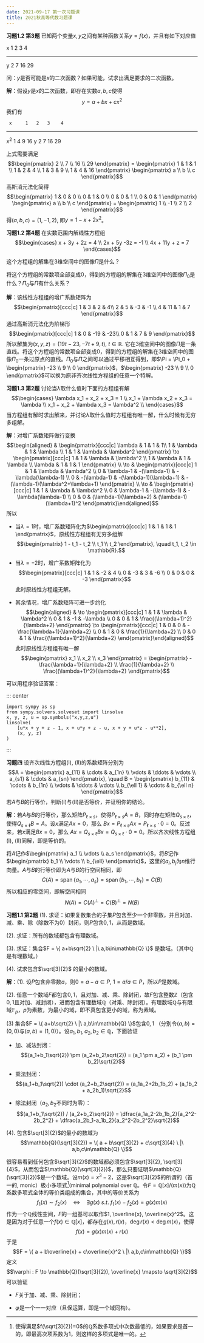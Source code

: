 ```yaml
---
date: 2021-09-17 第一次习题课
title: 2021秋高等代数习题课
---
```


**习题1.2 第3题**
已知两个变量$x,y$之间有某种函数关系$y=f(x)$，并且有如下对应值

   x   1   2   3    4
  --- --- --- ---- ----
   y   2   7   16   29

问：$y$是否可能是$x$的二次函数？如果可能，试求出满足要求的二次函数。

**解**：假设$y$是$x$的二次函数，即存在实数$a,b,c$使得
$$y = a + bx + cx^2$$ 我们有

     x     1   2   3    4
  ------- --- --- ---- ----
   $x^2$   1   4   9    16
     y     2   7   16   29

上式需要满足
$$\begin{pmatrix} 2 \\ 7 \\ 16 \\ 29 \end{pmatrix} = \begin{pmatrix} 1 & 1 & 1 \\ 1 & 2 & 4 \\ 1 & 3 & 9 \\ 1 & 4 & 16 \end{pmatrix} \begin{pmatrix} a \\ b \\ c \end{pmatrix}$$
高斯消元法化简得
$$\begin{pmatrix} 1 & 0 & 0 \\ 0 & 1 & 0 \\ 0 & 0 & 1 \\ 0 & 0 & 1 \end{pmatrix} \begin{pmatrix} a \\ b \\ c \end{pmatrix} = \begin{pmatrix} 1 \\ -1 \\ 2 \\ 2 \end{pmatrix}$$
得$(a,b,c) = (1,-1,2)$, 即$y = 1 - x + 2x^2$。

**习题1.2 第4题** 在实数范围内解线性方程组 $$\begin{cases}
x + 3y + 2z = 4 \\
2x + 5y -3z = -1 \\
4x + 11y + z = 7
\end{cases}$$

这个方程组的解集在3维空间中的图像$\Pi$是什么？

将这个方程组的常数项全部变成0，得到的方程组的解集在3维空间中的图像$\Pi_0$是什么？$\Pi_0$与$\Pi$有什么关系？

**解**：该线性方程组的增广系数矩阵为 $$\begin{pmatrix}[ccc|c]
  1 & 3 & 2 & 4\\
  2 & 5 & -3 & -1 \\
  4 & 11 & 1 & 7
\end{pmatrix}$$ 通过高斯消元法化为阶梯形 $$\begin{pmatrix}[ccc|c]
  1 & 0 & -19 & -23\\
  0 & 1 & 7 & 9
\end{pmatrix}$$ 所以解集为$(x,y,z) = (19t-23,-7t+9,t)$,
$t\in\mathbb{R}$.
它在3维空间中的图像$\Pi$是一条直线。将这个方程组的常数项全部变成0，得到的方程组的解集在3维空间中的图像$\Pi_0$一条过原点的直线。$\Pi_0$与$\Pi$之间可以通过平移相互得到，即$\Pi = \Pi_0 + \begin{pmatrix} -23 \\ 9 \\ 0 \end{pmatrix}$，$\begin{pmatrix} -23 \\ 9 \\ 0 \end{pmatrix}$可以换为原非齐次线性方程组的任意一个特解。

**习题1.3 第2题** 讨论当$\lambda$取什么值时下面的方程组有解
$$\begin{cases}
\lambda x_1 + x_2 + x_3 = 1 \\
x_1 + \lambda x_2 + x_3 = \lambda \\
x_1 + x_2 + \lambda x_3 = \lambda^2 \\
\end{cases}$$
当方程组有解时求出解来，并讨论$\lambda$取什么值时方程组有唯一解，什么时候有无穷多组解。

**解**：对增广系数矩阵做行变换 $$\begin{aligned}
& \begin{pmatrix}[ccc|c]
  \lambda & 1 & 1 & 1\\
  1 & \lambda & 1 & \lambda \\
  1 & 1 & \lambda & \lambda^2
\end{pmatrix}
\to
\begin{pmatrix}[ccc|c]
  1 & 1 & \lambda & \lambda^2 \\
  1 & \lambda & 1 & \lambda \\
  \lambda & 1 & 1 & 1
\end{pmatrix} \\
\to &
\begin{pmatrix}[ccc|c]
  1 & 1 & \lambda & \lambda^2 \\
  0 & \lambda-1 & -(\lambda-1) & -\lambda(\lambda-1) \\
  0 & -(\lambda-1) & -(\lambda-1)(\lambda+1) & -(\lambda-1)(\lambda^2+\lambda+1)
\end{pmatrix} \\
\to &
\begin{pmatrix}[ccc|c]
  1 & 1 & \lambda & \lambda^2 \\
  0 & \lambda-1 & -(\lambda-1) & -\lambda(\lambda-1) \\
  0 & 0 & (\lambda-1)(\lambda+2) & (\lambda-1)(\lambda+1)^2
\end{pmatrix}\end{aligned}$$ 所以

-   当$\lambda = 1$时，增广系数矩阵化为$\begin{pmatrix}[ccc|c] 1 & 1 & 1 & 1 \end{pmatrix}$，原线性方程组有无穷多组解
    $$\begin{pmatrix}
      1 - t_1 - t_2 \\ t_1 \\ t_2
    \end{pmatrix}, \quad t_1, t_2 \in \mathbb{R}.$$

-   当$\lambda = -2$时，增广系数矩阵化为
    $$\begin{pmatrix}[ccc|c] 1 & 1 & -2 & 4 \\ 0 & -3 & 3 & -6 \\ 0 & 0 & 0 & -3 \end{pmatrix}$$
    此时原线性方程组无解。

-   其余情况，增广系数矩阵可进一步约化 $$\begin{aligned}
    & \to
    \begin{pmatrix}[ccc|c]
      1 & 1 & \lambda & \lambda^2 \\
      0 & 1 & -1 & -\lambda \\
      0 & 0 & 1 & \frac{(\lambda+1)^2}{\lambda+2}
    \end{pmatrix} \to
    \begin{pmatrix}[ccc|c]
      1 & 0 & 0 & -\frac{\lambda+1}{\lambda+2} \\
      0 & 1 & 0 & \frac{1}{\lambda+2} \\
      0 & 0 & 1 & \frac{(\lambda+1)^2}{\lambda+2}
    \end{pmatrix}\end{aligned}$$ 此时原线性方程组有唯一解
    $$\begin{pmatrix} x_1 \\ x_2 \\ x_3 \end{pmatrix} = \begin{pmatrix} -\frac{\lambda+1}{\lambda+2} \\ \frac{1}{\lambda+2} \\ \frac{(\lambda+1)^2}{\lambda+2} \end{pmatrix}$$

可以用程序验证答案：

::: center
``` {.python language="Python"}
import sympy as sp
from sympy.solvers.solveset import linsolve
x, y, z, u = sp.symbols("x,y,z,u")
linsolve(
    [u*x + y + z - 1, x + u*y + z - u, x + y + u*z - u**2],
    (x, y, z)
)
```
:::

**习题四** 设齐次线性方程组(I), (II)的系数矩阵分别为
$$A = \begin{pmatrix} a_{11} & \cdots & a_{1n} \\ \vdots & \ddots & \vdots \\ a_{s1} & \cdots & a_{sn} \end{pmatrix}, \quad B = \begin{pmatrix} b_{11} & \cdots & b_{1n} \\ \vdots & \ddots & \vdots \\ b_{\ell 1} & \cdots & b_{\ell n} \end{pmatrix}$$
若$A$与$B$的行等价，判断(I)与(II)是否等价，并证明你的结论。

**解**：若$A$与$B$的行等价，那么矩阵$P_{\ell\times s}$，使得$P_{\ell\times s}A = B$，同时存在矩阵$Q_{s\times \ell}$，使得$Q_{s\times \ell}B = A$。设$x$满足$Ax = 0$，那么
$Bx = P_{\ell\times s}Ax = P_{\ell\times s}\cdot 0 = 0$。反过来，若$x$满足$Bx = 0$，那么
$Ax = Q_{s\times \ell}Bx = Q_{s\times \ell}\cdot 0 = 0$。所以齐次线性方程组(I),
(II)同解，即是等价的。

将$A$记作$\begin{pmatrix} a_1 \\ \vdots \\ a_s \end{pmatrix}$，将$B$记作$\begin{pmatrix} b_1 \\ \vdots \\ b_{\ell} \end{pmatrix}$，这里的$a_i, b_j$为$n$维行向量。$A$与$B$的行等价即为$A$与$B$的行空间相同，即
$$C(A) = \operatorname{span}\{a_1, \cdots, a_s\} = \operatorname{span}\{b_1, \cdots, b_{\ell}\} = C(B)$$
所以相应的零空间，即解空间相同
$$N(A) = C(A)^{\perp} = C(B)^{\perp} = N(B)$$

**习题1.1 第2题** (1).
求证：如果复数集合的子集$P$包含至少一个非零数，并且对加、减、乘、除（除数不为$0$）封闭，则$P$包含$0,1$，从而是数域。

(2). 求证：所有的数域都包含有理数域。

(3). 求证：集合$F = \{ a+b\sqrt{2} \ |\ a,b\in\mathbb{Q} \}$
是数域。（其中$\mathbb{Q}$是有理数域。）

(4). 试求包含$\sqrt[3]{2}$ 的最小的数域。

**解**：(1). 设$P$包含非零数$a$，则$0 = a-a \in P$,
$1 = a/a \in P$，所以$P$是数域。

(2).
任意一个数域$F$都包含$0,1$，且对加、减、乘、除封闭，故$F$包含整数$\mathbb{Z}$（包含$0,1$且对加、减封闭），进而包含有理数域$\mathbb{Q}$（对乘、除封闭）。有理数域$\mathbb{Q}$与有限域$\mathbb{F}_p$，$p$为素数，为最小的域，即不真包含更小的域，称为素域。

\(3\) 集合$F = \{ a+b\sqrt{2} \ |\ a,b\in\mathbb{Q} \}$包含$0,1$
（分别令$(a,b) = (0,0)$与$(a,b) = (1,0)$）。设$a_1, b_1, a_2, b_2 \in \mathbb{Q}$，下面验证

-   加、减法封闭：
    $$(a_1+b_1\sqrt{2}) \pm (a_2+b_2\sqrt{2}) = (a_1 \pm a_2) + (b_1 \pm b_2)\sqrt{2}$$

-   乘法封闭：
    $$(a_1+b_1\sqrt{2}) \cdot (a_2+b_2\sqrt{2}) = (a_1a_2+2b_1b_2) + (a_1b_2 + a_2b_1)\sqrt{2}$$

-   除法封闭（$a_2, b_2$不同时为零）：
    $$(a_1+b_1\sqrt{2}) / (a_2+b_2\sqrt{2}) = \dfrac{a_1a_2-2b_1b_2}{a_2^2-2b_2^2} + \dfrac{a_2b_1-a_1b_2}{a_2^2-2b_2^2}\sqrt{2}$$

(4). 包含$\sqrt[3]{2}$的最小的数域为
$$\mathbb{Q}(\sqrt[3]{2}) = \{ a + b\sqrt[3]{2} + c\sqrt[3]{4} \ |\ a,b,c\in\mathbb{Q} \}$$

很容易看到任何包含$\sqrt[3]{2}$的数域都必须包含$\sqrt[3]{2}, \sqrt[3]{4}$，从而包含$\mathbb{Q}(\sqrt[3]{2})$，那么只要证明$\mathbb{Q}(\sqrt[3]{2})$是一个数域。设$m(x) = x^3 - 2$，这是$\sqrt[3]{2}$的所谓的（首一的,
monic）极小多项式[^1](minimal polynomial over
$\mathbb{Q}$。令$F = \mathbb{Q}[x] / (m(x))$为$\mathbb{Q}$系数多项式全体的等价类组成的集合，其中的等价关系为
$$f_1(x) \sim f_2(x) \quad \Longleftrightarrow \quad \exists g(x) \ s.t.\ f_1(x)-f_2(x) = g(x)m(x)$$
作为一个$\mathbb{Q}$线性空间，$F$的一组基可以取作$1, \overline{x}, \overline{x}^2$。这是因为对于任意一个$f(x) \in \mathbb{Q}[x]$，都存在$g(x), r(x)$，$\deg r(x) < \deg m(x)$，使得
$$f(x) = g(x)m(x) + r(x)$$ 于是
$$F = \{ a + b\overline{x} + c\overline{x}^2 \ |\ a,b,c\in\mathbb{Q} \}$$
定义
$$\varphi : F \to \mathbb{Q}(\sqrt[3]{2}), \overline{x} \mapsto \sqrt[3]{2}$$
可以验证

-   $F$关于加、减、乘、除封闭；

-   $\varphi$是一个一一对应（且保运算，即是一个域同构）。

[^1]: 使得满足$f(\sqrt[3]{2})=0$的$\mathbb{Q}$系数多项式中次数最低的，如果要求是首一的，即最高次项系数为1，则这样的多项式是唯一的。
